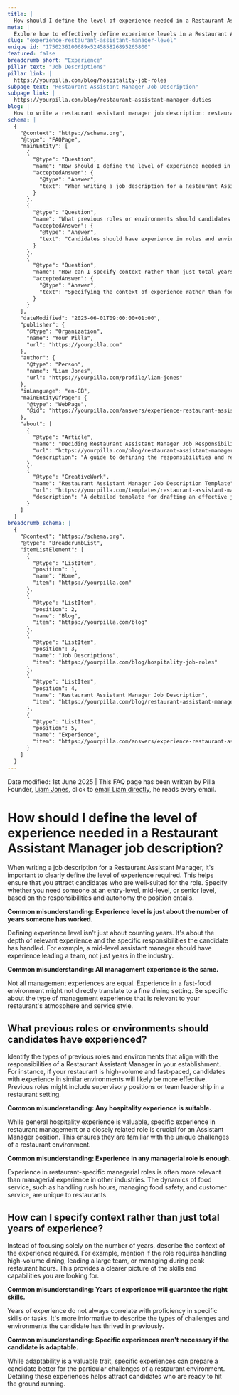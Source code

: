 ```yaml
---
title: |
  How should I define the level of experience needed in a Restaurant Assistant Manager job description?
meta: |
  Explore how to effectively define experience levels in a Restaurant Assistant Manager job description to attract suitable candidates.
slug: "experience-restaurant-assistant-manager-level"
unique id: "1750236100689x524585826895265800"
featured: false
breadcrumb short: "Experience"
pillar text: "Job Descriptions"
pillar link: |
  https://yourpilla.com/blog/hospitality-job-roles
subpage text: "Restaurant Assistant Manager Job Description"
subpage link: |
  https://yourpilla.com/blog/restaurant-assistant-manager-duties
blog: |
  How to write a restaurant assistant manager job description: restaurant assistant manager job description template included.
schema: |
  {
    "@context": "https://schema.org",
    "@type": "FAQPage",
    "mainEntity": [
      {
        "@type": "Question",
        "name": "How should I define the level of experience needed in a Restaurant Assistant Manager job description?",
        "acceptedAnswer": {
          "@type": "Answer",
          "text": "When writing a job description for a Restaurant Assistant Manager, it is important to clearly define the level of experience required. You should specify whether you need someone at an entry-level, mid-level, or senior level, considering the responsibilities and autonomy the position entails. It is crucial to outline not just the years of experience but the depth of relevant experience in duties like leading a team or specific industry skills."
        }
      },
      {
        "@type": "Question",
        "name": "What previous roles or environments should candidates have experienced for a Restaurant Assistant Manager position?",
        "acceptedAnswer": {
          "@type": "Answer",
          "text": "Candidates should have experience in roles and environments that align with the responsibilities of a Restaurant Assistant Manager in your establishment. For instance, experience in high-volume and fast-paced restaurant settings is ideal. Candidates should have had prior supervisory positions or team leadership roles within the restaurant industry."
        }
      },
      {
        "@type": "Question",
        "name": "How can I specify context rather than just total years of experience for a Restaurant Assistant Manager?",
        "acceptedAnswer": {
          "@type": "Answer",
          "text": "Specifying the context of experience rather than focusing solely on the number of years helps in defining the suitability of a candidate for a Restaurant Assistant Manager. Describe the specific challenges and environments the candidate has managed, such as handling high-volume dining, leading large teams, or managing during peak restaurant hours."
        }
      }
    ],
    "dateModified": "2025-06-01T09:00:00+01:00",
    "publisher": {
      "@type": "Organization",
      "name": "Your Pilla",
      "url": "https://yourpilla.com"
    },
    "author": {
      "@type": "Person",
      "name": "Liam Jones",
      "url": "https://yourpilla.com/profile/liam-jones"
    },
    "inLanguage": "en-GB",
    "mainEntityOfPage": {
      "@type": "WebPage",
      "@id": "https://yourpilla.com/answers/experience-restaurant-assistant-manager-level"
    },
    "about": [
      {
        "@type": "Article",
        "name": "Deciding Restaurant Assistant Manager Job Responsibilities and Skills",
        "url": "https://yourpilla.com/blog/restaurant-assistant-manager-duties",
        "description": "A guide to defining the responsibilities and required skills for a Restaurant Assistant Manager position."
      },
      {
        "@type": "CreativeWork",
        "name": "Restaurant Assistant Manager Job Description Template",
        "url": "https://yourpilla.com/templates/restaurant-assistant-manager-job-description",
        "description": "A detailed template for drafting an effective job description for a Restaurant Assistant Manager."
      }
    ]
  }
breadcrumb_schema: |
  {
    "@context": "https://schema.org",
    "@type": "BreadcrumbList",
    "itemListElement": [
      {
        "@type": "ListItem",
        "position": 1,
        "name": "Home",
        "item": "https://yourpilla.com"
      },
      {
        "@type": "ListItem",
        "position": 2,
        "name": "Blog",
        "item": "https://yourpilla.com/blog"
      },
      {
        "@type": "ListItem",
        "position": 3,
        "name": "Job Descriptions",
        "item": "https://yourpilla.com/blog/hospitality-job-roles"
      },
      {
        "@type": "ListItem",
        "position": 4,
        "name": "Restaurant Assistant Manager Job Description",
        "item": "https://yourpilla.com/blog/restaurant-assistant-manager-duties"
      },
      {
        "@type": "ListItem",
        "position": 5,
        "name": "Experience",
        "item": "https://yourpilla.com/answers/experience-restaurant-assistant-manager-level"
      }
    ]
  }
---
```


Date modified: 1st June 2025 | This FAQ page has been written by Pilla Founder, [Liam Jones](https://yourpilla.com/profile/liam-jones), click to [email Liam directly](https://mailto:liam@yourpilla.com), he reads every email.

# How should I define the level of experience needed in a Restaurant Assistant Manager job description?

When writing a job description for a Restaurant Assistant Manager, it's important to clearly define the level of experience required. This helps ensure that you attract candidates who are well-suited for the role. Specify whether you need someone at an entry-level, mid-level, or senior level, based on the responsibilities and autonomy the position entails.

**Common misunderstanding: Experience level is just about the number of years someone has worked.**

Defining experience level isn't just about counting years. It's about the depth of relevant experience and the specific responsibilities the candidate has handled. For example, a mid-level assistant manager should have experience leading a team, not just years in the industry.

**Common misunderstanding: All management experience is the same.**

Not all management experiences are equal. Experience in a fast-food environment might not directly translate to a fine dining setting. Be specific about the type of management experience that is relevant to your restaurant's atmosphere and service style.

## What previous roles or environments should candidates have experienced?

Identify the types of previous roles and environments that align with the responsibilities of a Restaurant Assistant Manager in your establishment. For instance, if your restaurant is high-volume and fast-paced, candidates with experience in similar environments will likely be more effective. Previous roles might include supervisory positions or team leadership in a restaurant setting.

**Common misunderstanding: Any hospitality experience is suitable.**

While general hospitality experience is valuable, specific experience in restaurant management or a closely related role is crucial for an Assistant Manager position. This ensures they are familiar with the unique challenges of a restaurant environment.

**Common misunderstanding: Experience in any managerial role is enough.**

Experience in restaurant-specific managerial roles is often more relevant than managerial experience in other industries. The dynamics of food service, such as handling rush hours, managing food safety, and customer service, are unique to restaurants.

## How can I specify context rather than just total years of experience?

Instead of focusing solely on the number of years, describe the context of the experience required. For example, mention if the role requires handling high-volume dining, leading a large team, or managing during peak restaurant hours. This provides a clearer picture of the skills and capabilities you are looking for.

**Common misunderstanding: Years of experience will guarantee the right skills.**

Years of experience do not always correlate with proficiency in specific skills or tasks. It's more informative to describe the types of challenges and environments the candidate has thrived in previously.

**Common misunderstanding: Specific experiences aren't necessary if the candidate is adaptable.**

While adaptability is a valuable trait, specific experiences can prepare a candidate better for the particular challenges of a restaurant environment. Detailing these experiences helps attract candidates who are ready to hit the ground running.